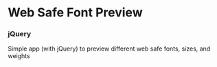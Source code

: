 # Web Safe Font Preview

### jQuery

Simple app (with jQuery) to preview different web safe fonts, sizes, and weights
